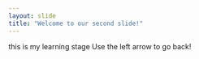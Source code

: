 ```yaml
---
layout: slide
title: "Welcome to our second slide!"
---
```

this is my learning stage
Use the left arrow to go back!
